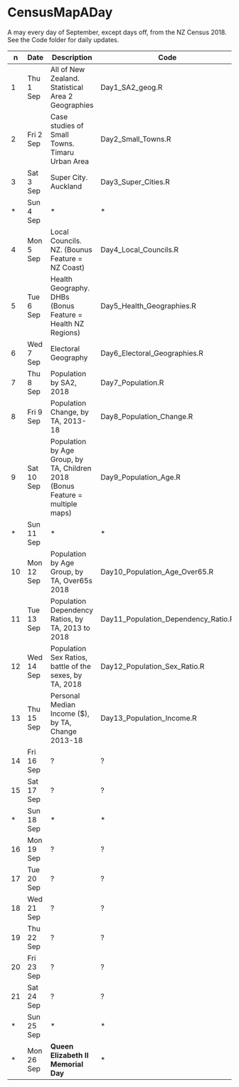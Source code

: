 # CensusMapADay
A may every day of September, except days off, from the NZ Census 2018. See the Code folder for daily updates.

|n  | Date       | Description | Code |
|---| -----------| ----------- | ----------- |
|1  | Thu 1 Sep  | All of New Zealand. Statistical Area 2 Geographies  | Day1_SA2_geog.R |
|2  | Fri 2 Sep  | Case studies of Small Towns. Timaru Urban Area   | Day2_Small_Towns.R |
|3  | Sat 3 Sep  | Super City. Auckland  | Day3_Super_Cities.R |
| * | Sun 4 Sep  | * | * |
|4  | Mon 5 Sep  | Local Councils. NZ. (Bounus Feature = NZ Coast) | Day4_Local_Councils.R  |
|5  | Tue 6 Sep  | Health Geography. DHBs (Bonus Feature = Health NZ Regions)  | Day5_Health_Geographies.R  |
|6  | Wed 7 Sep  | Electoral Geography  | Day6_Electoral_Geographies.R  |
|7  | Thu 8 Sep  | Population by SA2, 2018  | Day7_Population.R  |
|8  | Fri 9 Sep  | Population Change, by TA, 2013-18 | Day8_Population_Change.R |
|9  | Sat 10 Sep | Population by Age Group, by TA, Children 2018 (Bonus Feature = multiple maps) | Day9_Population_Age.R |
| * | Sun 11 Sep | * | * |
|10 | Mon 12 Sep | Population by Age Group, by TA, Over65s 2018 | Day10_Population_Age_Over65.R |
|11 | Tue 13 Sep | Population Dependency Ratios, by TA, 2013 to 2018 | Day11_Population_Dependency_Ratio.R |
|12 | Wed 14 Sep | Population Sex Ratios, battle of the sexes, by TA, 2018  | Day12_Population_Sex_Ratio.R |
|13 | Thu 15 Sep | Personal Median Income ($), by TA, Change 2013-18 | Day13_Population_Income.R |
|14 | Fri 16 Sep | ?  |?  |
|15 | Sat 17 Sep | ?  |?  |
|  *| Sun 18 Sep |*   | * |
|16 | Mon 19 Sep | ?  |?  |
|17 | Tue 20 Sep | ?  |?  |
|18 | Wed 21 Sep | ?  |?  |
|19 | Thu 22 Sep | ?  |?  |
|20 | Fri 23 Sep | ?  |?  |
|21 | Sat 24 Sep | ?  |?  |
|  *| Sun 25 Sep |*   |  *|
|  *| Mon 26 Sep |**Queen Elizabeth II Memorial Day**|*|
